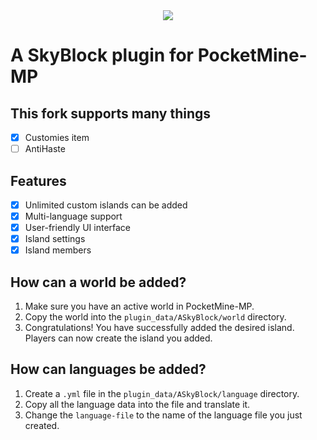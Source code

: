 <center><img src='icon.png'></img></center>

# A SkyBlock plugin for PocketMine-MP

## This fork supports many things
- [x] Customies item
- [ ] AntiHaste

## Features

- [x] Unlimited custom islands can be added
- [x] Multi-language support
- [x] User-friendly UI interface
- [x] Island settings
- [x] Island members

## How can a world be added?

1. Make sure you have an active world in PocketMine-MP.
2. Copy the world into the `plugin_data/ASkyBlock/world` directory.
3. Congratulations! You have successfully added the desired island. Players can now create the island you added.

## How can languages be added?

1. Create a `.yml` file in the `plugin_data/ASkyBlock/language` directory.
2. Copy all the language data into the file and translate it.
3. Change the `language-file` to the name of the language file you just created.
